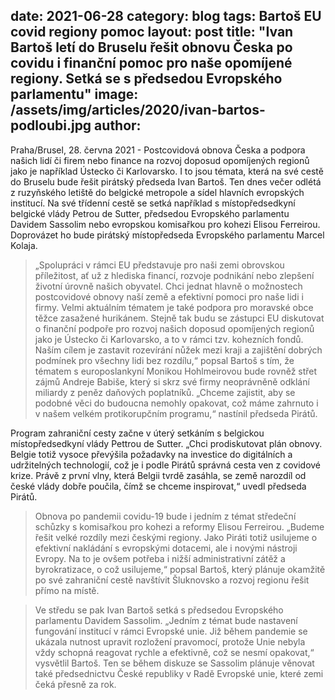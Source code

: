 date:         2021-06-28
category:     blog
tags:         Bartoš EU covid regiony pomoc
layout:       post
title:        "Ivan Bartoš letí do Bruselu řešit obnovu Česka po covidu i finanční pomoc pro naše opomíjené regiony. Setká se s předsedou Evropského parlamentu"
image:        /assets/img/articles/2020/ivan-bartos-podloubi.jpg
author:       
---


Praha/Brusel, 28. června 2021 - Postcovidová obnova Česka a podpora našich lidí či firem nebo finance na rozvoj doposud opomíjených regionů jako je například Ústecko či Karlovarsko. I to jsou témata, která na své cestě do Bruselu bude řešit pirátský předseda Ivan Bartoš. Ten dnes večer odlétá z ruzyňského letiště do belgické metropole a sídel hlavních evropských institucí. Na své třídenní cestě se setká například s místopředsedkyní belgické vlády Petrou de Sutter, předsedou Evropského parlamentu Davidem Sassolim nebo evropskou komisařkou pro kohezi Elisou Ferreirou. Doprovázet ho bude pirátský místopředseda Evropského parlamentu Marcel Kolaja.

> „Spolupráci v rámci EU představuje pro naši zemi obrovskou příležitost, ať už z hlediska financí, rozvoje podnikání nebo zlepšení životní úrovně našich obyvatel. Chci jednat hlavně o možnostech postcovidové obnovy naší země a efektivní pomoci pro naše lidi i firmy. Velmi aktuálním tématem je také podpora pro moravské obce těžce zasažené hurikánem. Stejně tak budu se zástupci EU diskutovat o finanční podpoře pro rozvoj našich doposud opomíjených regionů jako je Ústecko či Karlovarsko, a to v rámci tzv. kohezních fondů. Naším cílem je zastavit rozevírání nůžek mezi kraji a zajištění dobrých podmínek pro všechny lidi bez rozdílu,“ popsal Bartoš s tím, že tématem s europoslankyní Monikou Hohlmeirovou bude rovněž střet zájmů Andreje Babiše, který si skrz své firmy neoprávněně odklání miliardy z peněz daňových poplatníků. „Chceme zajistit, aby se podobné věci do budoucna nemohly opakovat, což máme zahrnuto i v našem velkém protikorupčním programu,“ nastínil předseda Pirátů.

Program zahraniční cesty začne v úterý setkáním s belgickou místopředsedkyní vlády Pettrou de Sutter. „Chci prodiskutovat plán obnovy. Belgie totiž vysoce převýšila požadavky na investice do digitálních a udržitelných technologií, což je i podle Pirátů správná cesta ven z covidové krize. Právě z první vlny, která Belgii tvrdě zasáhla, se země narozdíl od české vlády dobře poučila, čímž se chceme inspirovat,“ uvedl předseda Pirátů.

> Obnova po pandemii covidu-19 bude i jedním z témat středeční schůzky s komisařkou pro kohezi a reformy Elisou Ferreirou. „Budeme řešit velké rozdíly mezi českými regiony. Jako Piráti totiž usilujeme o efektivní nakládání s evropskými dotacemi, ale i novými nástroji Evropy. Na to je ovšem potřeba i nižší administrativní zátěž a byrokratizace, o což usilujeme,“ popsal Bartoš, který plánuje okamžitě po své zahraniční cestě navštívit Šluknovsko a rozvoj regionu řešit přímo na místě.

> Ve středu se pak Ivan Bartoš setká s předsedou Evropského parlamentu Davidem Sassolim. „Jedním z témat bude nastavení fungování institucí v rámci Evropské unie. Již během pandemie se ukázala nutnost upravit rozložení pravomocí, protože Unie nebyla vždy schopná reagovat rychle a efektivně, což se nesmí opakovat,“ vysvětlil Bartoš. Ten se během diskuze se Sassolim plánuje věnovat také předsednictvu České republiky v Radě Evropské unie, které zemi čeká přesně za rok. 


